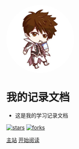 <img width="180px" style="border-radius: 50%" bor src="https://github.com/ethanxiaok/image/blob/master/image/carton12.jpg">

# 我的记录文档

- 这是我的学习记录文档

[![stars](https://badgen.net/github/stars/Q-Angelo/Nodejs-Roadmap?icon=github&color=4ab8a1)](https://github.com/Q-Angelo/Nodejs-Roadmap) [![forks](https://badgen.net/github/forks/Q-Angelo/Nodejs-Roadmap?icon=github&color=4ab8a1)](https://github.com/Q-Angelo/Nodejs-Roadmap)

[主站](https://www.ethanxiao99.com)
[开始阅读](/nav/java.md)
